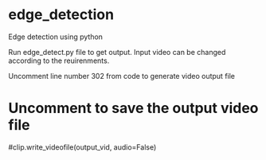 # edge_detection
Edge detection using python

Run edge_detect.py file to get output.
Input video can be changed according to the reuirenments.

Uncomment line number 302 from code to generate video output file

# Uncomment to save the output video file
#clip.write_videofile(output_vid, audio=False)
